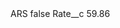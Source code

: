 <?xml version="1.0" encoding="UTF-8"?>
<CustomMetadata xmlns="http://soap.sforce.com/2006/04/metadata" xmlns:xsi="http://www.w3.org/2001/XMLSchema-instance" xmlns:xsd="http://www.w3.org/2001/XMLSchema">
    <label>ARS</label>
    <protected>false</protected>
    <values>
        <field>Rate__c</field>
        <value xsi:type="xsd:double">59.86</value>
    </values>
</CustomMetadata>
